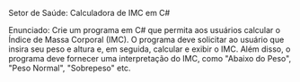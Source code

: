 
Setor de Saúde: Calculadora de IMC em C#

Enunciado: Crie um programa em C# que permita aos usuários calcular o Índice de Massa Corporal (IMC). 
O programa deve solicitar ao usuário que insira seu peso e altura e, em seguida, calcular e exibir o IMC. 
Além disso, o programa deve fornecer uma interpretação do IMC, como "Abaixo do Peso", "Peso Normal", "Sobrepeso" etc.
